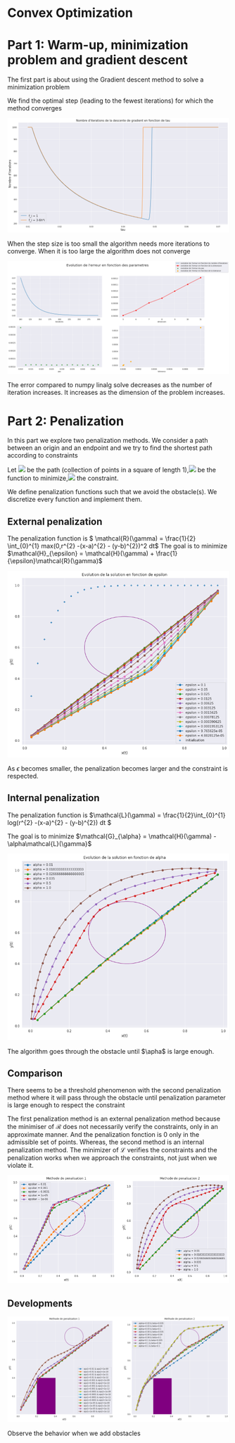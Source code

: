# Convex Optimization

# Part 1: Warm-up, minimization problem and gradient descent
The first part is about using the Gradient descent method to solve a minimization problem

We find the optimal step (leading to the fewest iterations) for which the method converges


![alt text](https://github.com/kderkba/ConvexOptimization/blob/main/iterations_vs_stepsize.png)

When the step size is too small the algorithm needs more iterations to converge.
When it is too large the algorithm does not converge

![alt text](https://github.com/kderkba/ConvexOptimization/blob/main/evolution_of_error.png)

The error compared to numpy linalg solve decreases as the number of iteration increases. It increases as the dimension of the problem increases. 

# Part 2: Penalization

In this part we explore two penalization methods. We consider a path between an origin and an endpoint and we try to find the shortest path according to constraints

Let 
<img src="https://render.githubusercontent.com/render/math?math=\gamma"> be the path (collection of points in a square of length 1),<img src="https://render.githubusercontent.com/render/math?math=\mathcal{H}(\gamma) = \frac{1}{2} \int_{0}^{1} [x'(t)^2+ y'(t)^2]dt"> be the function to minimize,<img src="https://render.githubusercontent.com/render/math?math=D = {(x,y) \in \mathbb{R}^{2}, (x-a)^{2} + (y-b)^{2} < r^{2}}"> the constraint.

We define penalization functions such that we avoid the obstacle(s).
We discretize every function and implement them.
## External penalization

The penalization function is $ \mathcal{R}(\gamma) = \frac{1}{2} \int_{0}^{1} max(0,r^{2} -(x-a)^{2} - (y-b)^{2})^2 dt$
The goal is to minimize $\mathcal{H}_{\epsilon} = \mathcal{H}(\gamma) + \frac{1}{\epsilon}\mathcal{R}(\gamma)$

![alt text](https://github.com/kderkba/ConvexOptimization/blob/main/penalization1.png)

As $\epsilon$ becomes smaller, the penalization becomes larger and the constraint is respected.

## Internal penalization

The penalization function is $\mathcal{L}(\gamma) = \frac{1}{2}\int_{0}^{1} log(r^{2} -(x-a)^{2} - (y-b)^{2}) dt $

The goal is to minimize $\mathcal{G}_{\alpha} = \mathcal{H}(\gamma) - \alpha\mathcal{L}(\gamma}$

![alt text](https://github.com/kderkba/ConvexOptimization/blob/main/penalization2.png)

The algorithm goes through the obstacle until $\apha$ is large enough.

## Comparison

There seems to be a threshold phenomenon with the second penalization method where it will pass through the obstacle until penalization parameter is large enough to respect the constraint

The first penalization method is an external penalization method because the minimiser of $\mathcal{R}$ does not necessarily verify the constraints, only in an approximate manner. And the penalization fonction is 0 only in the admissible set of points.
Whereas, the second method is an internal penalization method. The minimizer of $\mathcal{L}$ verifies the constraints and the penalization works when we approach the constraints, not just when we violate it.

![alt text](https://github.com/kderkba/ConvexOptimization/blob/main/comparison.png)

## Developments

![alt text](https://github.com/kderkba/ConvexOptimization/blob/main/obstacles.png)

Observe the behavior when we add obstacles


